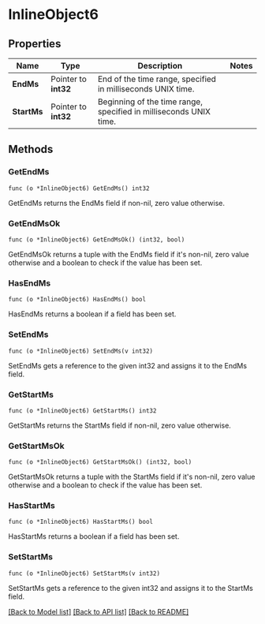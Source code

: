 # InlineObject6

## Properties

Name | Type | Description | Notes
------------ | ------------- | ------------- | -------------
**EndMs** | Pointer to **int32** | End of the time range, specified in milliseconds UNIX time. | 
**StartMs** | Pointer to **int32** | Beginning of the time range, specified in milliseconds UNIX time. | 

## Methods

### GetEndMs

`func (o *InlineObject6) GetEndMs() int32`

GetEndMs returns the EndMs field if non-nil, zero value otherwise.

### GetEndMsOk

`func (o *InlineObject6) GetEndMsOk() (int32, bool)`

GetEndMsOk returns a tuple with the EndMs field if it's non-nil, zero value otherwise
and a boolean to check if the value has been set.

### HasEndMs

`func (o *InlineObject6) HasEndMs() bool`

HasEndMs returns a boolean if a field has been set.

### SetEndMs

`func (o *InlineObject6) SetEndMs(v int32)`

SetEndMs gets a reference to the given int32 and assigns it to the EndMs field.

### GetStartMs

`func (o *InlineObject6) GetStartMs() int32`

GetStartMs returns the StartMs field if non-nil, zero value otherwise.

### GetStartMsOk

`func (o *InlineObject6) GetStartMsOk() (int32, bool)`

GetStartMsOk returns a tuple with the StartMs field if it's non-nil, zero value otherwise
and a boolean to check if the value has been set.

### HasStartMs

`func (o *InlineObject6) HasStartMs() bool`

HasStartMs returns a boolean if a field has been set.

### SetStartMs

`func (o *InlineObject6) SetStartMs(v int32)`

SetStartMs gets a reference to the given int32 and assigns it to the StartMs field.


[[Back to Model list]](../README.md#documentation-for-models) [[Back to API list]](../README.md#documentation-for-api-endpoints) [[Back to README]](../README.md)


